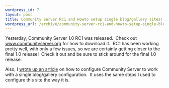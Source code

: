 ```yaml
--- 
wordpress_id: 7
layout: post
title: Community Server RC1 and Howto setup single blog/gallery sites!
wordpress_url: /archive/community-server-rc1-and-howto-setup-single-blog-gallery-sites/
---
```


<p>Yesterday, Community Server 1.0 RC1 was released.&nbsp; Check out <a href="http://www.communityserver.org/">www.communityserver.org</a> for how to download it.&nbsp; RC1 has been working pretty well, with only a few issues, so we are certainly getting closer to the final 1.0 release!&nbsp; Check it out and be sure to stick around for the final 1.0 release.</p>
<p>Also, I <a href="http://www.qgyen.net/blog/articles/cs_howto_single_site.aspx">wrote up an article</a> on how to configure Community Server to work with a single blog/gallery configuration.&nbsp; It uses the same steps I used to configure this site the way it is.</p>
         
